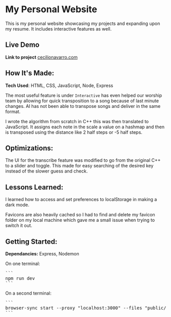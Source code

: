 # My Personal Website
This is my personal website showcasing my projects and expanding upon my resume. It includes interactive features as well.

## Live Demo
**Link to project** [cecilionavarro.com](https://cecilionavarro.com)

## How It's Made:
**Tech Used**: HTML, CSS, JavaScript, Node, Express

The most useful feature is under `Interactive` has even helped our worship team by allowing for quick transposition to a song because of last minute changes. AI has not been able to transpose songs and deliver in the same format.

I wrote the algorithm from scratch in C++ this was then translated to JavaScript. It assigns each note in the scale a value on a hashmap and then is transposed using the distance like 2 half steps or -5 half steps.

## Optimizations:  
The UI for the transcribe feature was modified to go from the original C++ to a slider and toggle. This made for easy searching of the desired key instead of the slower guess and check.

## Lessons Learned:
I learned how to access and set preferences to localStorage in making a dark mode.

Favicons are also heavily cached so I had to find and delete my favicon folder on my local machine which gave me a small issue when trying to switch it out.

## Getting Started:
**Dependancies:** Express, Nodemon

On one terminal:
<pre>
```
npm run dev
```
</pre>

On a second terminal:
<pre>
```
browser-sync start --proxy "localhost:3000" --files "public/**/*.*, views/**/*.*, routes/**/*.js, server.js"
```
</pre>
